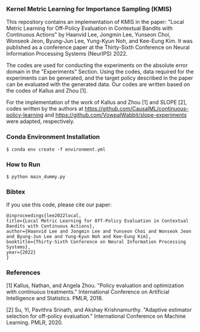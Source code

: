 ### Kernel Metric Learning for Importance Sampling (KMIS)

This repository contains an implementation of KMIS in the paper: "Local Metric Learning for Off-Policy Evaluation in Contextual Bandits with Continuous Actions" by Haanvid Lee, Jongmin Lee, Yunseon Choi, Wonseok Jeon, Byung-Jun Lee, Yung-Kyun Noh, and Kee-Eung Kim. It was published as a conference paper at the Thirty-Sixth Conference on Neural Information Processing Systems (NeurIPS) 2022.

The codes are used for conducting the experiments on the absolute error domain in the "Experiments" Section. Using the codes, data required for the experiments can be generated, and the target policy described in the paper can be evaluated with the generated data. Our codes are written based on the codes of Kallus and Zhou [1].

For the implementation of the work of Kallus and Zhou [1] and SLOPE [2], codes written by the authors at  https://github.com/CausalML/continuous-policy-learning  and  https://github.com/VowpalWabbit/slope-experiments were adapted, respectively.

### Conda Environment Installation

`$ conda env create -f environment.yml`

### How to Run

`$ python main_dummy.py`

### Bibtex
If you use this code, please cite our paper:

```
@inproceedings{lee2022local,
title={Local Metric Learning for Off-Policy Evaluation in Contextual Bandits with Continuous Actions},
author={Haanvid Lee and Jongmin Lee and Yunseon Choi and Wonseok Jeon and Byung-Jun Lee and Yung-Kyun Noh and Kee-Eung Kim},
booktitle={Thirty-Sixth Conference on Neural Information Processing Systems},
year={2022}
}
```

### References
[1] Kallus, Nathan, and Angela Zhou. "Policy evaluation and optimization with continuous treatments." International Conference on Artificial Intelligence and Statistics. PMLR, 2018.

[2] Su, Yi, Pavithra Srinath, and Akshay Krishnamurthy. "Adaptive estimator selection for off-policy evaluation." International Conference on Machine Learning. PMLR, 2020.